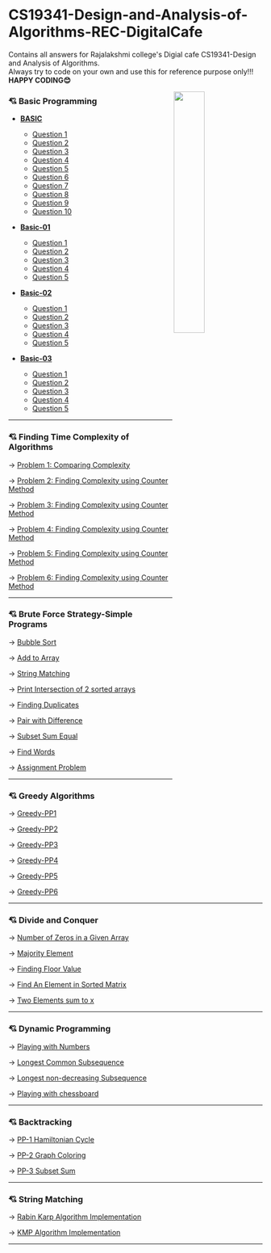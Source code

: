 # CS19341-Design-and-Analysis-of-Algorithms-REC-DigitalCafe
Contains all answers for Rajalakshmi college's Digial cafe CS19341-Design and Analysis of Algorithms.<br>
Always try to code on your own and use this for reference purpose only!!!<br>
**HAPPY CODING😊**

<img src="https://media0.giphy.com/media/zMukICnMEZmSf8zvXd/giphy.gif?cid=790b7611b53f6f1d38d0cc604cd45f03b7676322a5c6f38a&rid=giphy.gif&ct=g" align="right" width="35%" height="35%"></img>

### 💘 **Basic Programming**

- [**BASIC**](Basic-Programming/BASIC)

   - [Question 1](Basic-Programming/BASIC/1.c)
   - [Question 2](Basic-Programming/BASIC/2.c)
   - [Question 3](Basic-Programming/BASIC/3.c)
   - [Question 4](Basic-Programming/BASIC/4.c)
   - [Question 5](Basic-Programming/BASIC/5.c)
   - [Question 6](Basic-Programming/BASIC/6.c)
   - [Question 7](Basic-Programming/BASIC/7.c)
   - [Question 8](Basic-Programming/BASIC/8.c)
   - [Question 9](Basic-Programming/BASIC/9.c)
   - [Question 10](Basic-Programming/BASIC/10.c)

- [**Basic-01**](Basic-Programming/Basic-01)

   - [Question 1](Basic-Programming/Basic-01/1.c)
   - [Question 2](Basic-Programming/Basic-01/2.c)
   - [Question 3](Basic-Programming/Basic-01/3.c)
   - [Question 4](Basic-Programming/Basic-01/4.c)
   - [Question 5](Basic-Programming/Basic-01/5.c)
 
 - [**Basic-02**](Basic-Programming/Basic-02)

   - [Question 1](Basic-Programming/Basic-02/1.c)
   - [Question 2](Basic-Programming/Basic-02/2.c)
   - [Question 3](Basic-Programming/Basic-02/3.c)
   - [Question 4](Basic-Programming/Basic-02/4.c)
   - [Question 5](Basic-Programming/Basic-02/5.c)

- [**Basic-03**](Basic-Programming/Basic-03)

   - [Question 1](Basic-Programming/Basic-03/1.c)
   - [Question 2](Basic-Programming/Basic-03/2.c)
   - [Question 3](Basic-Programming/Basic-03/3.c)
   - [Question 4](Basic-Programming/Basic-03/4.c)
   - [Question 5](Basic-Programming/Basic-03/5.c)
  
<hr>

### 💘 **Finding Time Complexity of Algorithms**

→ [Problem 1: Comparing Complexity](https://github.com/santhosh-programmer/CS19341-Design-and-Analysis-of-Algorithms-REC-DigitalCafe/blob/main/Finding-Time-Complexity-of-Algorithms/Problem-1_Comparing_Complexity.c)

→ [Problem 2: Finding Complexity using Counter Method](https://github.com/santhosh-programmer/CS19341-Design-and-Analysis-of-Algorithms-REC-DigitalCafe/blob/main/Finding-Time-Complexity-of-Algorithms/Problem-2:Finding_Complexity_using_Counter_Method.c)

→ [Problem 3: Finding Complexity using Counter Method](https://github.com/santhosh-programmer/CS19341-Design-and-Analysis-of-Algorithms-REC-DigitalCafe/blob/main/Finding-Time-Complexity-of-Algorithms/Problem-3:Finding_Complexity_using_Counter_method.c)

→ [Problem 4: Finding Complexity using Counter Method](https://github.com/santhosh-programmer/CS19341-Design-and-Analysis-of-Algorithms-REC-DigitalCafe/blob/main/Finding-Time-Complexity-of-Algorithms/Problem-4:Finding_Complexity_using_Counter_method.c)

→ [Problem 5: Finding Complexity using Counter Method](https://github.com/santhosh-programmer/CS19341-Design-and-Analysis-of-Algorithms-REC-DigitalCafe/blob/main/Finding-Time-Complexity-of-Algorithms/Problem-5:Finding_Complexity_using_Counter_Method.c)

→ [Problem 6: Finding Complexity using Counter Method](https://github.com/santhosh-programmer/CS19341-Design-and-Analysis-of-Algorithms-REC-DigitalCafe/blob/main/Finding-Time-Complexity-of-Algorithms/Problem-6:Finding_Complexity_using_Counter_method.c)

<hr>

### 💘 **Brute Force Strategy-Simple Programs**

→ [Bubble Sort](https://github.com/santhosh-programmer/CS19341-Design-and-Analysis-of-Algorithms-REC-DigitalCafe/blob/main/Brute-Force-Strategy-Simple-Programs/Bubble_Sort.c)

→ [Add to Array](https://github.com/santhosh-programmer/CS19341-Design-and-Analysis-of-Algorithms-REC-DigitalCafe/blob/main/Brute-Force-Strategy-Simple-Programs/Add_to_Array.c)

→ [String Matching](https://github.com/santhosh-programmer/CS19341-Design-and-Analysis-of-Algorithms-REC-DigitalCafe/blob/main/Brute-Force-Strategy-Simple-Programs/String_Matching.c)

→ [Print Intersection of 2 sorted arrays](https://github.com/santhosh-programmer/CS19341-Design-and-Analysis-of-Algorithms-REC-DigitalCafe/blob/main/Brute-Force-Strategy-Simple-Programs/Print_Intersection_of_2_sorted_arrays.c)

→ [Finding Duplicates](https://github.com/santhosh-programmer/CS19341-Design-and-Analysis-of-Algorithms-REC-DigitalCafe/blob/main/Brute-Force-Strategy-Simple-Programs/Finding_Duplicates.c)

→ [Pair with Difference](https://github.com/santhosh-programmer/CS19341-Design-and-Analysis-of-Algorithms-REC-DigitalCafe/blob/main/Brute-Force-Strategy-Simple-Programs/Pair_with_Difference.c)

→ [Subset Sum Equal](https://github.com/santhosh-programmer/CS19341-Design-and-Analysis-of-Algorithms-REC-DigitalCafe/blob/main/Brute-Force-Strategy-Simple-Programs/Subset_Sum_Equal.c)

→ [Find Words](Brute-Force-Strategy-Simple-Programs/Find_Words.c)

→ [Assignment Problem](Brute-Force-Strategy-Simple-Programs/Assignment_Problem.c)

<hr>

### 💘 **Greedy Algorithms**

→ [Greedy-PP1](Greedy-Algorithms/Greedy-PP1.c)

→ [Greedy-PP2](Greedy-Algorithms/Greedy-PP2.c)

→ [Greedy-PP3](Greedy-Algorithms/Greedy-PP3.c)

→ [Greedy-PP4](Greedy-Algorithms/Greedy-PP4.c)

→ [Greedy-PP5](Greedy-Algorithms/Greedy-PP5.c)

→ [Greedy-PP6](Greedy-Algorithms/Greedy-PP6.c)

<hr>

### 💘 **Divide and Conquer**

→ [Number of Zeros in a Given Array](Divide-and-Conquer/Number_of_Zeros_in_a_Given_Array.c)

→ [Majority Element](Divide-and-Conquer/Majority_Element.c)

→ [Finding Floor Value](Divide-and-Conquer/Finding_Floor_Value.c)

→ [Find An Element in Sorted Matrix](Divide-and-Conquer/Find_An_Element_in_Sorted_Matrix.c)

→ [Two Elements sum to x](Divide-and-Conquer/Two_Elements_sum_to_x.c)

<hr>

### 💘 **Dynamic Programming**

→ [Playing with Numbers](Dynamic-Programming/Playing_with_Numbers.c)

→ [Longest Common Subsequence](Dynamic-Programming/Longest_Common_Subsequence.c)

→ [Longest non-decreasing Subsequence](Dynamic-Programming/Longest_non-decreasing_subsequence.c)

→ [Playing with chessboard](Dynamic-Programming/Playing_with_chessboard.c)

<hr>

### 💘 **Backtracking**

→ [PP-1 Hamiltonian Cycle](Backtracking/PP-1.c)

→ [PP-2 Graph Coloring](Backtracking/PP-2.c)

→ [PP-3 Subset Sum](Backtracking/PP-3.c)

<hr>

### 💘 **String Matching**

→ [Rabin Karp Algorithm Implementation](String-Matching/Rabin-Karp-Algorithm-Implementation.c)

→ [KMP Algorithm Implementation](String-Matching/KMP-Algorithm-Implementation.c)

 <hr>
